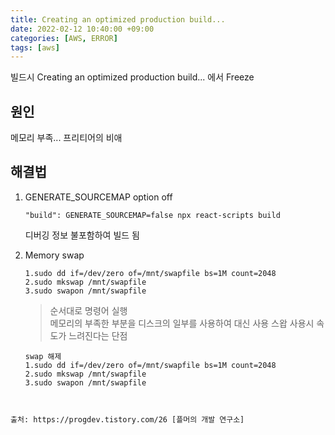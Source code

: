 ```yaml
---
title: Creating an optimized production build...
date: 2022-02-12 10:40:00 +09:00
categories: [AWS, ERROR]
tags: [aws]
---
```


빌드시 Creating an optimized production build... 에서 Freeze

## 원인
메모리 부족... 프리티어의 비애

## 해결법
1. GENERATE_SOURCEMAP option off
    ```
    "build": GENERATE_SOURCEMAP=false npx react-scripts build
    ```
    디버깅 정보 불포함하여 빌드 됨

2. Memory swap
    ```
    1.sudo dd if=/dev/zero of=/mnt/swapfile bs=1M count=2048
    2.sudo mkswap /mnt/swapfile
    3.sudo swapon /mnt/swapfile
    ```
    >순서대로 명령어 실행   
    >메모리의 부족한 부분을 디스크의 일부를 사용하여 대신 사용
    >스왑 사용시 속도가 느려진다는 단점

    ```
    swap 해제
    1.sudo dd if=/dev/zero of=/mnt/swapfile bs=1M count=2048
    2.sudo mkswap /mnt/swapfile
    3.sudo swapon /mnt/swapfile
```


출처: https://progdev.tistory.com/26 [플머의 개발 연구소]





